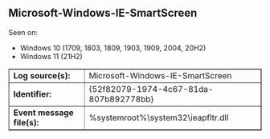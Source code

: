 ## Microsoft-Windows-IE-SmartScreen

Seen on:
* Windows 10 (1709, 1803, 1809, 1903, 1909, 2004, 20H2)
* Windows 11 (21H2)

<table border="1" class="docutils">
  <tbody>
    <tr>
      <td><b>Log source(s):</b></td>
      <td>Microsoft-Windows-IE-SmartScreen</td>
    </tr>
    <tr>
      <td><b>Identifier:</b></td>
      <td>{52f82079-1974-4c67-81da-807b892778bb}</td>
    </tr>
    <tr>
      <td><b>Event message file(s):</b></td>
      <td>%systemroot%\system32\ieapfltr.dll</td>
    </tr>
  </tbody>
</table>

&nbsp;

